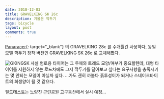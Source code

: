 ```yaml
---
date: 2018-12-03
title: GRAVELKING SK 26c
description: 겨울은 깍두기
tags: bicycle
layout: post
comments: true
---
```

[Panaracer](https://www.panaracer.com){: target="_blank"} 의 GRAVELKING 28c 를 수개월간 사용하다, 동일 모델 깍두기 장착 버전인 GRAVELKING SK 26c 로 교체해봤다.

![GKINGSK](https://lh3.googleusercontent.com/o4vEB8vmTy0ZeBJeU0YJWkEnxhcy445Pih-IgSoOsZCxisQE98x1-NaWCDqZ4mij7wgeqqqYus3FXjBSlz2q5c9q1Abe4hRs6atGR8G8xYYmy1MZebvMrGuFDJjDQjCcaOWeZ_UuAg=w2400)
사실 험로용 타이어는 그 두께와 트레드 모양/여부가 중요할텐데, 대형 타이어를 지원하지 않는 로드차에도 그저 깍두기를 달아보고 싶다는 요구사항을 충족시키는 몇 안되는 모델이 아닐까 싶다.
...가도 괜히 까불다 흙투성이가 되거나 스네이크바이트의 희생양이 될 것 같으다.


필드테스트는 노량진 근린공원 고구동산에서 실시 예정...


